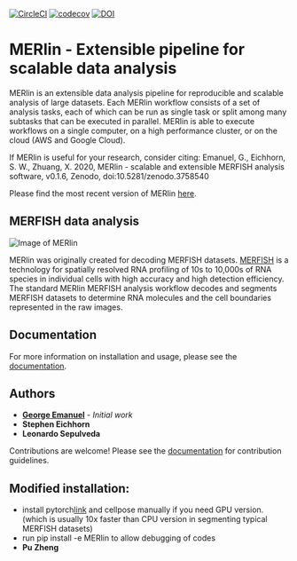 [![CircleCI](https://circleci.com/gh/emanuega/MERlin/tree/master.svg?style=svg)](https://circleci.com/gh/emanuega/MERlin/tree/master)
[![codecov](https://codecov.io/gh/emanuega/MERlin/branch/master/graph/badge.svg)](https://codecov.io/gh/emanuega/MERlin)
[![DOI](https://zenodo.org/badge/202668055.svg)](https://zenodo.org/badge/latestdoi/202668055)

# MERlin - Extensible pipeline for scalable data analysis

MERlin is an extensible data analysis pipeline for reproducible and scalable analysis of large 
datasets. Each MERlin workflow consists of a set of analysis tasks, each of which can be run as 
single task or split among many subtasks that can be executed in parallel. MERlin is able to 
execute workflows on a single computer, on a high performance cluster, or on the cloud 
(AWS and Google Cloud).

If MERlin is useful for your research, consider citing:
Emanuel, G., Eichhorn, S. W., Zhuang, X. 2020, MERlin - scalable and extensible MERFISH analysis software, v0.1.6, Zenodo, doi:10.5281/zenodo.3758540 

Please find the most recent version of MERlin [here](https://github.com/emanuega/merlin).

## MERFISH data analysis

![Image of MERlin](docs/_static/merlin_headline.png "MERlin - the MERFISH decoding software")

MERlin was originally created for decoding MERFISH datasets. 
[MERFISH](https://science.sciencemag.org/lookup/doi/10.1126/science.aaa6090) is a technology for 
spatially resolved RNA profiling of 10s to 10,000s of RNA species in individual cells 
with high accuracy and high detection efficiency. The standard MERlin MERFISH analysis
workflow decodes and segments MERFISH datasets to determine RNA molecules and the 
cell boundaries represented in the raw images. 

## Documentation

For more information on installation and usage, please see the [documentation](https://emanuega.github.io/MERlin/).

## Authors

* [**George Emanuel**](mailto:emanuega0@gmail.com) - *Initial work* 
* **Stephen Eichhorn**
* **Leonardo Sepulveda**

Contributions are welcome! Please see the 
[documentation](https://emanuega.github.io/MERlin/contributing.html) for contribution guidelines.

## Modified installation:

* install pytorch[link](https://pytorch.org/) and cellpose manually if you need GPU version. (which is usually 10x faster than CPU version in segmenting typical MERFISH datasets)
* run pip install -e MERlin to allow debugging of codes
* **Pu Zheng**

